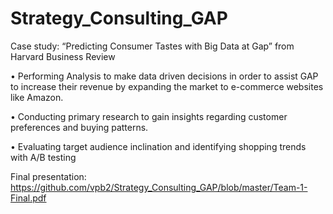 # Strategy_Consulting_GAP

Case study: “Predicting Consumer Tastes with Big Data at Gap” from Harvard Business Review

• Performing Analysis to make data driven decisions in order to assist GAP to increase their revenue by expanding the market to e-commerce websites like Amazon.

• Conducting primary research to gain insights regarding customer preferences and buying patterns.

• Evaluating target audience inclination and identifying shopping trends with A/B testing

Final presentation: https://github.com/vpb2/Strategy_Consulting_GAP/blob/master/Team-1-Final.pdf
